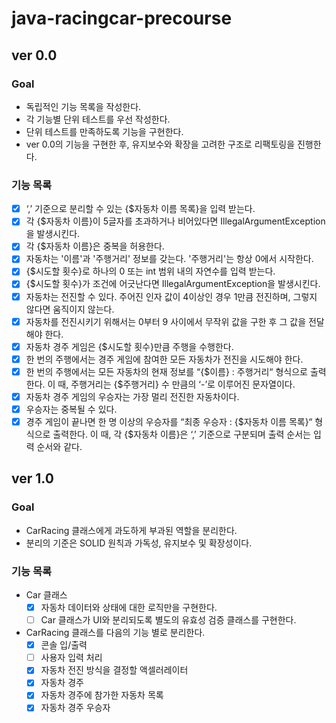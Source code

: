 # java-racingcar-precourse

## ver 0.0

### Goal

- 독립적인 기능 목록을 작성한다.
- 각 기능별 단위 테스트를 우선 작성한다.
- 단위 테스트를 만족하도록 기능을 구현한다.
- ver 0.0의 기능을 구현한 후, 유지보수와 확장을 고려한 구조로 리팩토링을 진행한다.

### 기능 목록

-[x] ‘,’ 기준으로 분리할 수 있는 {\$자동차 이름 목록}을 입력 받는다.
-[x] 각 {\$자동차 이름}이 5글자를 초과하거나 비어있다면 IllegalArgumentException을 발생시킨다.
-[x] 각 {\$자동차 이름}은 중복을 허용한다.
-[x] 자동차는 '이름'과 '주행거리' 정보를 갖는다. '주행거리'는 항상 0에서 시작한다.
-[x] {\$시도할 횟수}로 하나의 0 또는 int 범위 내의 자연수를 입력 받는다.
-[x] {\$시도할 횟수}가 조건에 어긋난다면 IllegalArgumentException을 발생시킨다.
-[x] 자동차는 전진할 수 있다. 주어진 인자 값이 4이상인 경우 1만큼 전진하며, 그렇지 않다면 움직이지 않는다.
-[x] 자동차를 전진시키기 위해서는 0부터 9 사이에서 무작위 값을 구한 후 그 값을 전달해야 한다.
-[x] 자동차 경주 게임은 {\$시도할 횟수}만큼 주행을 수행한다.
-[x] 한 번의 주행에서는 경주 게임에 참여한 모든 자동차가 전진을 시도해야 한다.
-[x] 한 번의 주행에서는 모든 자동차의 현재 정보를 “{\$이름} : 주행거리“ 형식으로 출력한다. 이 때, 주행거리는 {\$주행거리} 수 만큼의 ‘-’로 이루어진 문자열이다.
-[x] 자동차 경주 게임의 우승자는 가장 멀리 전진한 자동차이다.
-[x] 우승자는 중복될 수 있다.
-[x] 경주 게임이 끝나면 한 명 이상의 우승자를 “최종 우승자 : {\$자동차 이름 목록}“ 형식으로 출력한다. 이 때, 각 {\$자동차 이름}은 ‘,’ 기준으로 구분되며 출력 순서는 입력 순서와 같다.

## ver 1.0

### Goal

- CarRacing 클래스에게 과도하게 부과된 역할을 분리한다.
- 분리의 기준은 SOLID 원칙과 가독성, 유지보수 및 확장성이다.

### 기능 목록

- Car 클래스
    - [x] 자동차 데이터와 상태에 대한 로직만을 구현한다.
    - [ ] Car 클래스가 UI와 분리되도록 별도의 유효성 검증 클래스를 구현한다.
- CarRacing 클래스를 다음의 기능 별로 분리한다.
    - [x] 콘솔 입/출력
    - [ ] 사용자 입력 처리
    - [x] 자동차 전진 방식을 결정할 액셀러레이터
    - [x] 자동차 경주
    - [x] 자동차 경주에 참가한 자동차 목록
    - [x] 자동차 경주 우승자